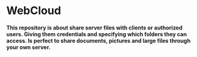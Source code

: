 # WebCloud

**This repository is about share server files with clients or authorized users. Giving them credentials and specifying which folders they can access. Is perfect to share documents, pictures and large files through your own server.**
